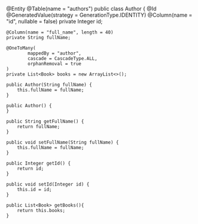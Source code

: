 @Entity
@Table(name = "authors")
public class Author {
    @Id
    @GeneratedValue(strategy = GenerationType.IDENTITY)
    @Column(name = "id", nullable = false)
    private Integer id;

    @Column(name = "full_name", length = 40)
    private String fullName;

    @OneToMany(
            mappedBy = "author",
            cascade = CascadeType.ALL,
            orphanRemoval = true
    )
    private List<Book> books = new ArrayList<>();

    public Author(String fullName) {
        this.fullName = fullName;
    }

    public Author() {
    }

    public String getFullName() {
        return fullName;
    }

    public void setFullName(String fullName) {
        this.fullName = fullName;
    }

    public Integer getId() {
        return id;
    }

    public void setId(Integer id) {
        this.id = id;
    }

    public List<Book> getBooks(){
        return this.books;
    }